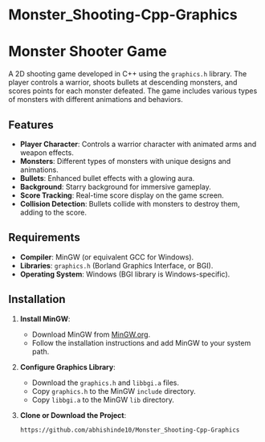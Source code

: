 # Monster_Shooting-Cpp-Graphics
# Monster Shooter Game

A 2D shooting game developed in C++ using the `graphics.h` library. The player controls a warrior, shoots bullets at descending monsters, and scores points for each monster defeated. The game includes various types of monsters with different animations and behaviors.

## Features
- **Player Character**: Controls a warrior character with animated arms and weapon effects.
- **Monsters**: Different types of monsters with unique designs and animations.
- **Bullets**: Enhanced bullet effects with a glowing aura.
- **Background**: Starry background for immersive gameplay.
- **Score Tracking**: Real-time score display on the game screen.
- **Collision Detection**: Bullets collide with monsters to destroy them, adding to the score.

## Requirements
- **Compiler**: MinGW (or equivalent GCC for Windows).
- **Libraries**: `graphics.h` (Borland Graphics Interface, or BGI).
- **Operating System**: Windows (BGI library is Windows-specific).

## Installation
1. **Install MinGW**:
   - Download MinGW from [MinGW.org](http://www.mingw.org/).
   - Follow the installation instructions and add MinGW to your system path.

2. **Configure Graphics Library**:
   - Download the `graphics.h` and `libbgi.a` files.
   - Copy `graphics.h` to the MinGW `include` directory.
   - Copy `libbgi.a` to the MinGW `lib` directory.

3. **Clone or Download the Project**:
   ```bash
   https://github.com/abhishinde10/Monster_Shooting-Cpp-Graphics

